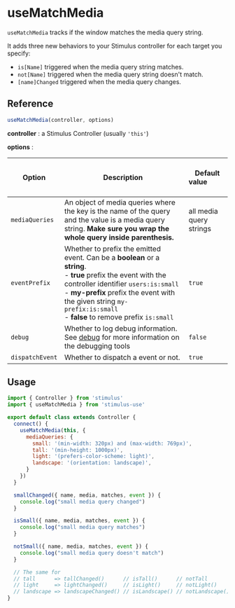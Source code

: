 # useMatchMedia

`useMatchMedia` tracks if the window matches the media query string.

It adds three new behaviors to your Stimulus controller for each target you specify:

- `is[Name]`  triggered when the media query string matches.
- `not[Name]` triggered when the media query string doesn't match.
- `[name]Changed` triggered when the media query changes.

## Reference

```javascript
useMatchMedia(controller, options)
```

**controller** : a Stimulus Controller (usually `'this'`)

**options** :

| Option| Description |&nbsp; &nbsp; &nbsp; &nbsp; &nbsp; &nbsp;Default value&nbsp; &nbsp; &nbsp; &nbsp; &nbsp; &nbsp; &nbsp; &nbsp;|
|-----------------------|-------------|---------------------|
| `mediaQueries` | An object of media queries where the key is the name of the query and the value is a media query string. **Make sure you wrap the whole query inside parenthesis.** | all media query strings |
| `eventPrefix` | Whether to prefix the emitted event. Can be a **boolean** or a **string**.<br>- **true** prefix the event with the controller identifier `users:is:small` <br>- **my-prefix** prefix the event with the given string `my-prefix:is:small` <br>- **false** to remove prefix `is:small` | `true` |
| `debug` | Whether to log debug information. See [debug](debug.md) for more information on the debugging tools | `false` |
| `dispatchEvent` | Whether to dispatch a event or not. | `true` |

## Usage

```js
import { Controller } from 'stimulus'
import { useMatchMedia } from 'stimulus-use'

export default class extends Controller {
  connect() {
    useMatchMedia(this, {
      mediaQueries: {
        small: '(min-width: 320px) and (max-width: 769px)',
        tall: '(min-height: 1000px)',
        light: '(prefers-color-scheme: light)',
        landscape: '(orientation: landscape)',
      }
    })
  }

  smallChanged({ name, media, matches, event }) {
    console.log("small media query changed")
  }

  isSmall({ name, media, matches, event }) {
    console.log("small media query matches")
  }

  notSmall({ name, media, matches, event }) {
    console.log("small media query doesn't match")
  }

  // The same for
  // tall      => tallChanged()      // isTall()      // notTall
  // light     => lightChanged()     // isLight()     // notLight()
  // landscape => landscapeChanged() // isLandscape() // notLandscape()
}
```
